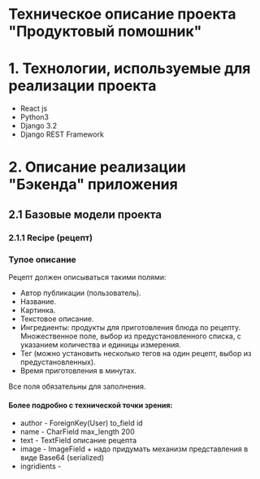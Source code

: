 # Техническое описание проекта "Продуктовый помошник"
# 1. Технологии, используемые для реализации проекта
- React js
- Python3
- Django 3.2
- Django REST Framework
# 2. Описание реализации "Бэкенда" приложения
## 2.1 Базовые модели проекта
### 2.1.1 Recipe (рецепт)
### Тупое описание
Рецепт должен описываться такими полями:
- Автор публикации (пользователь). 
- Название.
- Картинка.
- Текстовое описание.
- Ингредиенты: продукты для приготовления блюда по рецепту. Множественное поле,
выбор из предустановленного списка, с указанием количества и единицы измерения.
- Тег (можно установить несколько тегов на один рецепт, выбор из предустановленных).
- Время приготовления в минутах.  

Все поля обязательны для заполнения.  
#### Более подробно с технической точки зрения:
- author - ForeignKey(User) to_field id
- name - CharField max_length 200
- text - TextField описание рецепта
- image - ImageField + надо придумать механизм представления в виде Base64
(serialized)
- ingridients -

